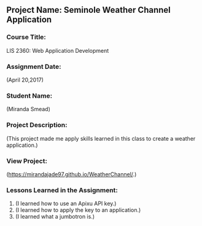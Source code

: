 ## Project Name:  Seminole Weather Channel Application

### Course Title:
LIS 2360:  Web Application Development

### Assignment Date:  
(April 20,2017)

### Student Name:  
(Miranda Smead)

### Project Description:
(This project made me apply skills learned in this class to create a weather application.)

### View Project:
(https://mirandajade97.github.io/WeatherChannel/.)

### Lessons Learned in the Assignment:
1. (I learned how to use an Apixu API key.)
2. (I learned how to apply the key to an application.)
3. (I learned what a jumbotron is.)

